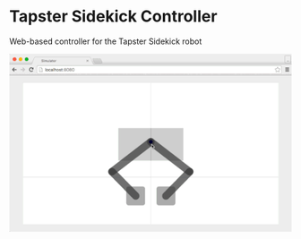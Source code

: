 # Tapster Sidekick Controller
Web-based controller for the Tapster Sidekick robot

![Controller demo](doc/demo.gif)
